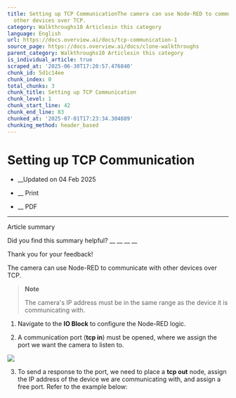 ```yaml
---
title: Setting up TCP CommunicationThe camera can use Node-RED to communicate with
  other devices over TCP.
category: Walkthroughs10 Articlesin this category
language: English
url: https://docs.overview.ai/docs/tcp-communication-1
source_page: https://docs.overview.ai/docs/clone-walkthroughs
parent_category: Walkthroughs10 Articlesin this category
is_individual_article: true
scraped_at: '2025-06-30T17:20:57.476840'
chunk_id: 5d1c14ee
chunk_index: 0
total_chunks: 3
chunk_title: Setting up TCP Communication
chunk_level: 1
chunk_start_line: 42
chunk_end_line: 83
chunked_at: '2025-07-01T17:23:34.304889'
chunking_method: header_based
---
```


# Setting up TCP Communication

  *  __Updated on 04 Feb 2025



  *  __ Print

  * __ PDF




* * *

Article summary

Did you find this summary helpful?  __ __ __ __

Thank you for your feedback\!

The camera can use Node-RED to communicate with other devices over TCP.

> **Note**
> 
> The camera's IP address must be in the same range as the device it is communicating with.

  1. Navigate to the **IO Block** to configure the Node-RED logic.

  2. A communication port \(**tcp in**\) must be opened, where we assign the port we want the camera to listen to.  


![](https://cdn.document360.io/863daf20-40fe-49e9-9c91-e3c6cfba55d1/Images/Documentation/image\(98\).png)  


  3. To send a response to the port, we need to place a **tcp out** node, assign the IP address of the device we are communicating with, and assign a free port. Refer to the example below:  




